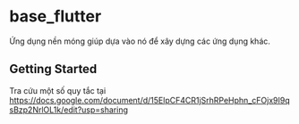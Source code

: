 # base_flutter

Ứng dụng nền móng giúp dựa vào nó để xây dựng các ứng dụng khác.

## Getting Started

Tra cứu một số quy tắc tại https://docs.google.com/document/d/15ElpCF4CR1jSrhRPeHphn_cFOjx9I9qsBzp2NrlOL1k/edit?usp=sharing
